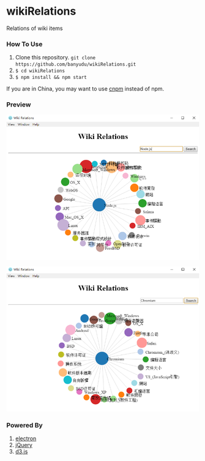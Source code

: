 # wikiRelations
Relations of wiki items

### How To Use

1. Clone this repository. `git clone https://github.com/banyudu/wikiRelations.git`
2. `$ cd wikiRelations`
3. `$ npm install && npm start`

If you are in China, you may want to use [cnpm](https://github.com/cnpm/cnpm) instead of npm.

### Preview

![preview-nodejs](doc/preview-nodejs.png)

![preview-chromium](doc/preview-chromium.png)

### Powered By

1. [electron](https://github.com/electron/electron)
2. [jQuery](https://github.com/jquery/jquery)
3. [d3.js](https://github.com/d3/d3)

